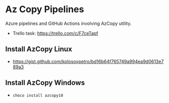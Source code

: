 # Az Copy Pipelines

Azure pipelines and GitHub Actions involving AzCopy utility.

- Trello task: https://trello.com/c/F7ceTapf

## Install AzCopy Linux

- https://gist.github.com/kolosovpetro/bd16b64f765749a994ea9d0613e789a3

## Install AzCopy Windows

- `choco install azcopy10`
